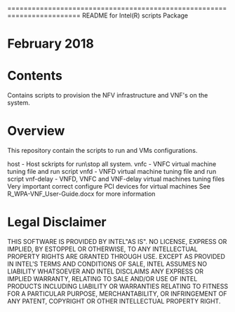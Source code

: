 ========================================================================
README for Intel(R) scripts Package

February 2018
========================================================================


Contents
========

Contains scripts to provision the NFV infrastructure and VNF's on the system.

Overview
========

This repository contain the scripts to run and VMs configurations.

host - Host sckripts for run\stop all system.
vnfc - VNFC virtual machine tuning file and run script
vnfd - VNFD virtual machine tuning file and run script
vnf-delay - VNFD, VNFC and VNF-delay virtual machines tuning files
Very important correct configure PCI devices for virtual machines
See R_WPA-VNF_User-Guide.docx for more information


Legal Disclaimer
================

THIS SOFTWARE IS PROVIDED BY INTEL"AS IS". NO LICENSE, EXPRESS OR
IMPLIED, BY ESTOPPEL OR OTHERWISE, TO ANY INTELLECTUAL PROPERTY RIGHTS
ARE GRANTED THROUGH USE. EXCEPT AS PROVIDED IN INTEL'S TERMS AND
CONDITIONS OF SALE, INTEL ASSUMES NO LIABILITY WHATSOEVER AND INTEL
DISCLAIMS ANY EXPRESS OR IMPLIED WARRANTY, RELATING TO SALE AND/OR
USE OF INTEL PRODUCTS INCLUDING LIABILITY OR WARRANTIES RELATING TO
FITNESS FOR A PARTICULAR PURPOSE, MERCHANTABILITY, OR INFRINGEMENT
OF ANY PATENT, COPYRIGHT OR OTHER INTELLECTUAL PROPERTY RIGHT.
